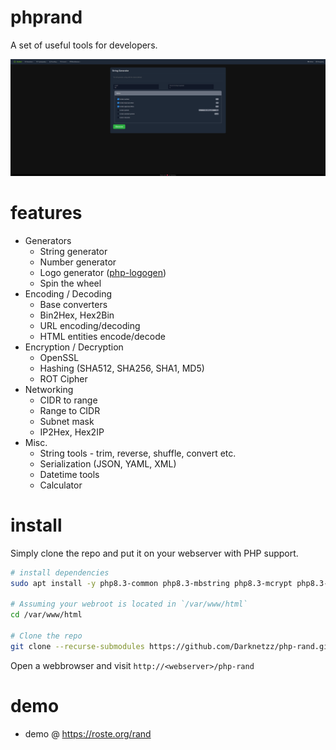 # phprand

A set of useful tools for developers.

![Rand](images/image2.png)

# features
* Generators
  * String generator
  * Number generator
  * Logo generator ([php-logogen](https://github.com/Darknetzz/php-logogen))
  * Spin the wheel
* Encoding / Decoding
  * Base converters
  * Bin2Hex, Hex2Bin
  * URL encoding/decoding
  * HTML entities encode/decode
* Encryption / Decryption
  * OpenSSL
  * Hashing (SHA512, SHA256, SHA1, MD5)
  * ROT Cipher
* Networking
  * CIDR to range
  * Range to CIDR
  * Subnet mask
  * IP2Hex, Hex2IP
* Misc.
  * String tools - trim, reverse, shuffle, convert etc.
  * Serialization (JSON, YAML, XML)
  * Datetime tools
  * Calculator

# install
Simply clone the repo and put it on your webserver with PHP support.

```bash
# install dependencies
sudo apt install -y php8.3-common php8.3-mbstring php8.3-mcrypt php8.3-gd php8.3-mcrypt php8.3-yaml php8.3-xml

# Assuming your webroot is located in `/var/www/html`
cd /var/www/html

# Clone the repo
git clone --recurse-submodules https://github.com/Darknetzz/php-rand.git
```

Open a webbrowser and visit `http://<webserver>/php-rand`

# demo
* demo @ https://roste.org/rand
